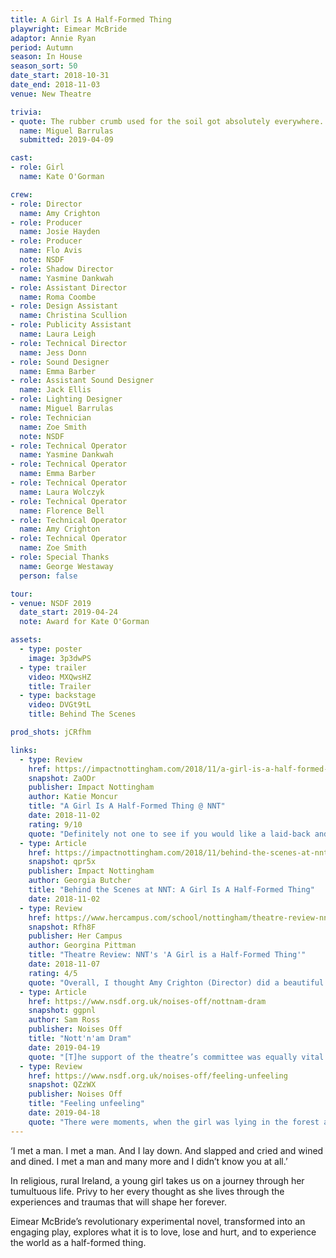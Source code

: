 ```yaml
---
title: A Girl Is A Half-Formed Thing
playwright: Eimear McBride
adaptor: Annie Ryan
period: Autumn
season: In House
season_sort: 50
date_start: 2018-10-31
date_end: 2018-11-03
venue: New Theatre

trivia:
- quote: The rubber crumb used for the soil got absolutely everywhere. I went to Paris for my birthday almost a week about opening night and somehow found rubber crumb in my hotel room!
  name: Miguel Barrulas
  submitted: 2019-04-09

cast:
- role: Girl
  name: Kate O'Gorman

crew:
- role: Director
  name: Amy Crighton
- role: Producer
  name: Josie Hayden
- role: Producer
  name: Flo Avis
  note: NSDF
- role: Shadow Director
  name: Yasmine Dankwah
- role: Assistant Director
  name: Roma Coombe
- role: Design Assistant
  name: Christina Scullion
- role: Publicity Assistant
  name: Laura Leigh
- role: Technical Director
  name: Jess Donn
- role: Sound Designer
  name: Emma Barber
- role: Assistant Sound Designer
  name: Jack Ellis
- role: Lighting Designer
  name: Miguel Barrulas
- role: Technician
  name: Zoe Smith
  note: NSDF
- role: Technical Operator
  name: Yasmine Dankwah
- role: Technical Operator
  name: Emma Barber
- role: Technical Operator
  name: Laura Wolczyk
- role: Technical Operator
  name: Florence Bell
- role: Technical Operator
  name: Amy Crighton
- role: Technical Operator
  name: Zoe Smith
- role: Special Thanks
  name: George Westaway
  person: false

tour:
- venue: NSDF 2019
  date_start: 2019-04-24
  note: Award for Kate O'Gorman

assets:
  - type: poster
    image: 3p3dwPS
  - type: trailer
    video: MXQwsHZ
    title: Trailer
  - type: backstage
    video: DVGt9tL
    title: Behind The Scenes

prod_shots: jCRfhm

links:
  - type: Review
    href: https://impactnottingham.com/2018/11/a-girl-is-a-half-formed-thing-nnt/
    snapshot: ZaODr
    publisher: Impact Nottingham
    author: Katie Moncur
    title: "A Girl Is A Half-Formed Thing @ NNT"
    date: 2018-11-02
    rating: 9/10
    quote: "Definitely not one to see if you would like a laid-back and relaxing show, but for an intense and heart-wrenching performance that leaves you a little shaken, go and watch A Girl is a Half-Formed Thing."
  - type: Article
    href: https://impactnottingham.com/2018/11/behind-the-scenes-at-nnt-a-girl-is-a-half-formed-thing/
    snapshot: qpr5x
    publisher: Impact Nottingham
    author: Georgia Butcher
    title: "Behind the Scenes at NNT: A Girl Is A Half-Formed Thing"
    date: 2018-11-02
  - type: Review
    href: https://www.hercampus.com/school/nottingham/theatre-review-nnt-s-girl-half-formed-thing
    snapshot: Rfh8F
    publisher: Her Campus
    author: Georgina Pittman
    title: "Theatre Review: NNT's 'A Girl is a Half-Formed Thing'"
    date: 2018-11-07
    rating: 4/5
    quote: "Overall, I thought Amy Crighton (Director) did a beautiful job to interpret a challenging text."
  - type: Article
    href: https://www.nsdf.org.uk/noises-off/nottnam-dram
    snapshot: ggpnl
    author: Sam Ross
    publisher: Noises Off
    title: "Nott'n'am Dram"
    date: 2019-04-19
    quote: "[T]he support of the theatre’s committee was equally vital and valuable. \"I have no idea what other theatre would let me tip a tonne of rubber crumb over their floor\""
  - type: Review
    href: https://www.nsdf.org.uk/noises-off/feeling-unfeeling
    snapshot: QZzWX
    publisher: Noises Off
    title: "Feeling unfeeling"
    date: 2019-04-18
    quote: "There were moments, when the girl was lying in the forest and when she was looking up at the lake above her, which were purely beautiful."
---
```


‘I met a man. I met a man. And I lay down. And slapped and cried and wined and dined. I met a man and many more and I didn’t know you at all.’

In religious, rural Ireland, a young girl takes us on a journey through her tumultuous life. Privy to her every thought as she lives through the experiences and traumas that will shape her forever.

Eimear McBride’s revolutionary experimental novel, transformed into an engaging play, explores what it is to love, lose and hurt, and to experience the world as a half-formed thing.
